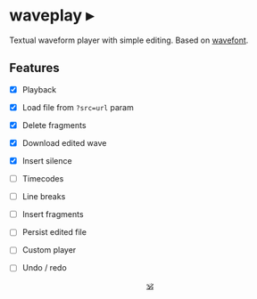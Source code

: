 # waveplay ▸

Textual waveform player with simple editing. Based on [wavefont](https://github.com/dy/wavefont).

## Features

* [x] Playback
* [x] Load file from `?src=url` param
* [x] Delete fragments
* [x] Download edited wave
* [x] Insert silence
* [ ] Timecodes
* [ ] Line breaks
* [ ] Insert fragments
* [ ] Persist edited file
* [ ] Custom player
* [ ] Undo / redo


<p align=center><a href="https://github.com/krishnized/license/">🕉</a></p>
